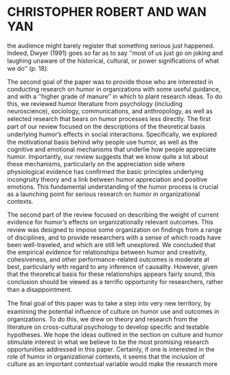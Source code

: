 # CHRISTOPHER ROBERT AND WAN YAN

the audience might barely register that something serious just happened. Indeed, Dwyer (1991) goes so far as to say ‘‘most of us just go on joking and laughing unaware of the historical, cultural, or power signiﬁcations of what we do’’ (p. 18).

The second goal of the paper was to provide those who are interested in conducting research on humor in organizations with some useful guidance, and with a ‘‘higher grade of manure’’ in which to plant research ideas. To do this, we reviewed humor literature from psychology (including neuroscience), sociology, communications, and anthropology, as well as selected research that bears on humor processes less directly. The ﬁrst part of our review focused on the descriptions of the theoretical basis underlying humor’s effects in social interactions. Speciﬁcally, we explored the motivational basis behind why people use humor, as well as the cognitive and emotional mechanisms that underlie how people appreciate humor. Importantly, our review suggests that we know quite a lot about these mechanisms, particularly on the appreciation side where physiological evidence has conﬁrmed the basic principles underlying incongruity theory and a link between humor appreciation and positive emotions. This fundamental understanding of the humor process is crucial as a launching point for serious research on humor in organizational contexts.

The second part of the review focused on describing the weight of current evidence for humor’s effects on organizationally relevant outcomes. This review was designed to impose some organization on ﬁndings from a range of disciplines, and to provide researchers with a sense of which roads have been well-traveled, and which are still left unexplored. We concluded that the empirical evidence for relationships between humor and creativity, cohesiveness, and other performance-related outcomes is moderate at best, particularly with regard to any inference of causality. However, given that the theoretical basis for these relationships appears fairly sound, this conclusion should be viewed as a terriﬁc opportunity for researchers, rather than a disappointment.

The ﬁnal goal of this paper was to take a step into very new territory, by examining the potential inﬂuence of culture on humor use and outcomes in organizations. To do this, we drew on theory and research from the literature on cross-cultural psychology to develop speciﬁc and testable hypotheses. We hope the ideas outlined in the section on culture and humor stimulate interest in what we believe to be the most promising research opportunities addressed in this paper. Certainly, if one is interested in the role of humor in organizational contexts, it seems that the inclusion of culture as an important contextual variable would make the research more